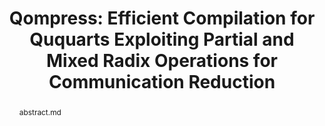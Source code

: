 ---
title: "Qompress: Efficient Compilation for Ququarts Exploiting Partial and Mixed Radix Operations for Communication Reduction"
layout: project
publisher: 28th ACM International Conference on Architectural Support for Programming Languages and Operating Systems (ASPLOS)
image: /assets/img/projects/qompress/mixed-radix.png
abstract: abstract.md
authors:
    - name: "Andrew Litteken"
      link: http://andrewlitteken.com/
      affiliation: University of Chicago
    - name: "Lennart Maximilian Seifert"
      link: https://scholar.google.com/citations?user=k6RYl7kAAAAJ&hl=en&inst=5778974199078678248
      affiliation: University of Chicago
    - name: "Jason Chadwick"
      affiliation: University of Chicago
    - name: "Natalia Nottingham"
      link: 
      affiliation: University of Chicago
    - name: "Jonathan M. Baker"
      link: https://www.jonathanmarkbaker.com/
      affiliation: University of Chicago
    - name: "Frederic T. Chong"
      link: https://people.cs.uchicago.edu/~ftchong/
      affiliation: University of Chicago
      last: true
figures:
    - file: /assets/img/projects/qompress/qudit_gates.png
      caption: qudit-gates.md
    - file: /assets/img/projects/qompress/state_evs.png
      caption: state_evs.md
    - file: /assets/img/projects/qompress/cycles.png
      caption: cycles.md
      width: 100%
    - file: /assets/img/projects/qompress/combined_strategies.png
      caption: combined_strategies.md
      width: 100%
    - file: /assets/img/projects/qompress/combined_strategies_1.png
      caption: combined_strategies_1.md
      width: 100%
    - file: /assets/img/projects/qompress/eps_hardware.png
      caption: eps_hardware.md
---